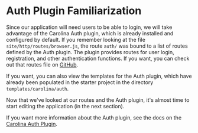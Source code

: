 
# Auth Plugin Familiarization

Since our application will need users to be able to login, we will take 
advantage of the Carolina Auth plugin, which is already installed and 
configured by default. If you remember looking at the file 
`site/http/routes/browser.js`, the route `auth/` was bound to a list of 
routes defined by the Auth plugin. The plugin provides routes for user 
login, registration, and other authentication functions.
If you want, you can check out that 
routes file on
[GitHub](https://github.com/jfmario/carolina/blob/master/plugins/auth/router.js).

If you want, you can also view the templates for the Auth plugin, which 
have already been populated in the starter project in the directory
`templates/carolina/auth`.

Now that we've looked at our routes and the Auth plugin, it's almost time to 
start editing the application (in the next section).

If you want more information about the Auth plugin, see the docs on the 
[Carolina Auth Plugin](../docs/plugins/auth.md).

